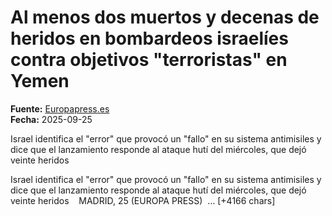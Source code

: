 # Al menos dos muertos y decenas de heridos en bombardeos israelíes contra objetivos "terroristas" en Yemen

**Fuente:** [Europapress.es](https://www.europapress.es/internacional/noticia-fuerzas-israelies-bombardean-objetivos-terroristas-sana-respuesta-ataque-huti-miercoles-20250925160802.html)  
**Fecha:** 2025-09-25

Israel identifica el "error" que provocó un "fallo" en su sistema antimisiles y dice que el lanzamiento responde al ataque hutí del miércoles, que dejó veinte heridos

Israel identifica el "error" que provocó un "fallo" en su sistema antimisiles y dice que el lanzamiento responde al ataque hutí del miércoles, que dejó veinte heridos
   MADRID, 25 (EUROPA PRESS)
 … [+4166 chars]
